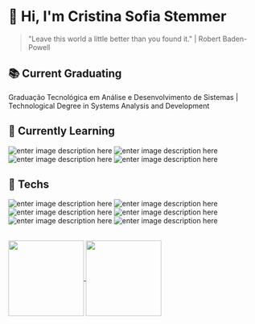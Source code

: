 # 🌟 Hi, I'm Cristina Sofia Stemmer 
> "Leave this world a little better than you found it." | Robert Baden-Powell

## 📚 Current Graduating 
Graduação Tecnológica em Análise e Desenvolvimento de Sistemas | Technological Degree in Systems Analysis and Development

## 🌱 Currently Learning
![enter image description here](https://img.shields.io/badge/Java-ED8B00?style=for-the-badge&logo=openjdk&logoColor=white)
![enter image description here](https://img.shields.io/badge/-ReactJs-61DAFB?logo=react&logoColor=white&style=for-the-badge) 
![enter image description here](https://img.shields.io/badge/Figma-F24E1E?style=for-the-badge&logo=figma&logoColor=white
) 
![enter image description here](https://img.shields.io/badge/Azure_DevOps-0078D7?style=for-the-badge&logo=azure-devops&logoColor=white) 

## 🔭 Techs 
![enter image description here](https://camo.githubusercontent.com/a1f9d42b968ae8d5e7e085d29e41d554deea0a172d570d9367fca4a6c3936ec7/68747470733a2f2f696d672e736869656c64732e696f2f62616467652f2d4a6176617363726970742d4637444631453f7374796c653d666f722d7468652d6261646765266c6f676f3d4a617661536372697074266c6f676f436f6c6f723d626c61636b)
![enter image description here](https://img.shields.io/badge/TypeScript-007ACC?style=for-the-badge&logo=typescript&logoColor=white)
![enter image description here](https://camo.githubusercontent.com/9beca4222cd450940ac52b8985d0838b29065808924b1fc9cb57407f2ec01775/68747470733a2f2f696d672e736869656c64732e696f2f62616467652f2d4e6f64654a532d3333393933333f7374796c653d666f722d7468652d6261646765266c6f676f3d4e6f64652e4a53266c6f676f436f6c6f723d7768697465)
![enter image description here](https://img.shields.io/badge/HTML5-E34F26?style=for-the-badge&logo=html5&logoColor=white)
![enter image description here](https://img.shields.io/badge/CSS3-1572B6?style=for-the-badge&logo=css3&logoColor=white) 
![enter image description here](https://img.shields.io/badge/MySQL-005C84?style=for-the-badge&logo=mysql&logoColor=white)

<br> 
<div style="width:800px; margin:0 auto;"> 
    <a href="https://github.com/cristinasstemmer/convoychat">
      <img height=150 align="center" src="https://github-readme-stats.vercel.app/api/top-langs?username=cristinasstemmer&layout=compact&langs_count=8&card_width=320&theme=tokyonight" />
  </a>
 <a href="https://github.com/cristinasstemmer/github-readme-stats">
      <img height=150 align="center" src="https://github-readme-stats.vercel.app/api?username=cristinasstemmer&theme=tokyonight&rank_icon=github&show_icons=true" />
  </a> 

</div>
